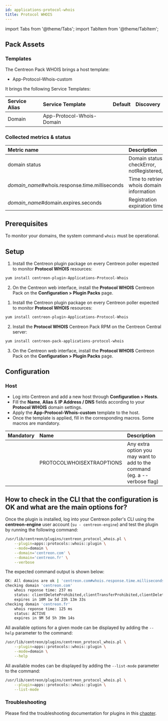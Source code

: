 ```yaml
---
id: applications-protocol-whois
title: Protocol WHOIS
---
```

import Tabs from '@theme/Tabs';
import TabItem from '@theme/TabItem';

## Pack Assets

### Templates

The Centreon Pack WHOIS brings a host template:
* App-Protocol-Whois-custom

It brings the following Service Templates:

| Service Alias | Service Template          | Default | Discovery |
|:--------------|:--------------------------|:--------|:----------|
| Domain        | App-Protocol-Whois-Domain |         |           |

### Collected metrics & status

<Tabs groupId="sync">
<TabItem value="Domain" label="Domain">

| Metric name                                    | Description                                   | Unit  |
| :--------------------------------------------- | :-------------------------------------------- | :---- |
| domain status                                  | Domain status: checkError, notRegistered,...  |       |
| *domain_name*#whois.response.time.milliseconds | Time to retrieve whois domain information     | ms    |
| *domain_name*#domain.expires.seconds           | Registration expiration time                  | s     |

</TabItem>
</Tabs>

## Prerequisites

To monitor your domains, the system command `whois` must be operational.

## Setup

<Tabs groupId="sync">
<TabItem value="Online License" label="Online License">

1. Install the Centreon plugin package on every Centreon poller expected to monitor **Protocol WHOIS** resources:

```bash
yum install centreon-plugin-Applications-Protocol-Whois
```

2. On the Centreon web interface, install the **Protocol WHOIS** Centreon Pack on the **Configuration > Plugin Packs** page.

</TabItem>

<TabItem value="Offline License" label="Offline License">

1. Install the Centreon plugin package on every Centreon poller expected to monitor **Protocol WHOIS** resources:

```bash
yum install centreon-plugin-Applications-Protocol-Whois
```

2. Install the **Protocol WHOIS** Centreon Pack RPM on the Centreon Central server:

```bash
yum install centreon-pack-applications-protocol-whois
```

3. On the Centreon web interface, install the **Protocol WHOIS** Centreon Pack on the **Configuration > Plugin Packs** page.

</TabItem>
</Tabs>

## Configuration

### Host

* Log into Centreon and add a new host through **Configuration > Hosts**.
* Fill the **Name**, **Alias** & **IP Address / DNS** fields according to your **Protocol WHOIS** domain settings.
* Apply the **App-Protocol-Whois-custom** template to the host.
* Once the template is applied, fill in the corresponding macros. Some macros are mandatory.

| Mandatory | Name                      | Description                                                                |
| :-------- | :------------------------ | :------------------------------------------------------------------------- |
|           | PROTOCOLWHOISEXTRAOPTIONS | Any extra option you may want to add to the command (eg. a --verbose flag) |

## How to check in the CLI that the configuration is OK and what are the main options for? 

Once the plugin is installed, log into your Centreon poller's CLI using the
**centreon-engine** user account (`su - centreon-engine`) and test the plugin by
running the following command:

```bash
/usr/lib/centreon/plugins/centreon_protocol_whois.pl \
    --plugin=apps::protocols::whois::plugin \
    --mode=domain \
    --domain='centreon.com' \
    --domain='centreon.fr' \
    --verbose
```

The expected command output is shown below:

```bash
OK: All domains are ok | 'centreon.com#whois.response.time.milliseconds'=237ms;;;0; 'centreon.com#domain.expires.seconds'=27417843s;;;0; 'centreon.fr#whois.response.time.milliseconds'=125ms;;;0; 'centreon.fr#domain.expires.seconds'=24120041s;;;0;
checking domain 'centreon.com'
    whois reponse time: 237 ms
    status: clientDeleteProhibited,clientTransferProhibited,clientDeleteProhibited,clientTransferProhibited
    expires in 10M 1w 5d 23h 13m 33s
checking domain 'centreon.fr'
    whois reponse time: 125 ms
    status: ACTIVE
    expires in 9M 5d 5h 39m 14s
```

All available options for a given mode can be displayed by adding the 
`--help` parameter to the command:

```bash
/usr/lib/centreon/plugins/centreon_protocol_whois.pl \
    --plugin=apps::protocols::whois::plugin \
    --mode=domain \
    --help
```

All available modes can be displayed by adding the 
`--list-mode` parameter to the command:

```bash
/usr/lib/centreon/plugins/centreon_protocol_whois.pl \
    --plugin=apps::protocols::whois::plugin \
    --list-mode
```

### Troubleshooting

Please find the troubleshooting documentation for plugins in
this [chapter](../getting-started/how-to-guides/troubleshooting-plugins.md).
